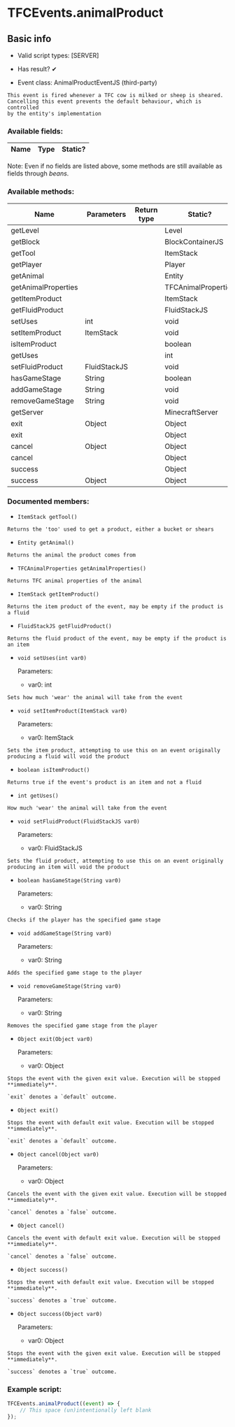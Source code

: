 # TFCEvents.animalProduct

## Basic info

- Valid script types: [SERVER]

- Has result? ✔

- Event class: AnimalProductEventJS (third-party)

```
This event is fired whenever a TFC cow is milked or sheep is sheared.
Cancelling this event prevents the default behaviour, which is controlled
by the entity's implementation
```

### Available fields:

| Name | Type | Static? |
| ---- | ---- | ------- |

Note: Even if no fields are listed above, some methods are still available as fields through *beans*.

### Available methods:

| Name | Parameters | Return type | Static? |
| ---- | ---------- | ----------- | ------- |
| getLevel |  |  | Level | ✘ |
| getBlock |  |  | BlockContainerJS | ✘ |
| getTool |  |  | ItemStack | ✘ |
| getPlayer |  |  | Player | ✘ |
| getAnimal |  |  | Entity | ✘ |
| getAnimalProperties |  |  | TFCAnimalProperties | ✘ |
| getItemProduct |  |  | ItemStack | ✘ |
| getFluidProduct |  |  | FluidStackJS | ✘ |
| setUses | int |  | void | ✘ |
| setItemProduct | ItemStack |  | void | ✘ |
| isItemProduct |  |  | boolean | ✘ |
| getUses |  |  | int | ✘ |
| setFluidProduct | FluidStackJS |  | void | ✘ |
| hasGameStage | String |  | boolean | ✘ |
| addGameStage | String |  | void | ✘ |
| removeGameStage | String |  | void | ✘ |
| getServer |  |  | MinecraftServer | ✘ |
| exit | Object |  | Object | ✘ |
| exit |  |  | Object | ✘ |
| cancel | Object |  | Object | ✘ |
| cancel |  |  | Object | ✘ |
| success |  |  | Object | ✘ |
| success | Object |  | Object | ✘ |


### Documented members:

- `ItemStack getTool()`
```
Returns the 'too' used to get a product, either a bucket or shears
```

- `Entity getAnimal()`
```
Returns the animal the product comes from
```

- `TFCAnimalProperties getAnimalProperties()`
```
Returns TFC animal properties of the animal
```

- `ItemStack getItemProduct()`
```
Returns the item product of the event, may be empty if the product is a fluid
```

- `FluidStackJS getFluidProduct()`
```
Returns the fluid product of the event, may be empty if the product is an item
```

- `void setUses(int var0)`

  Parameters:
  - var0: int

```
Sets how much 'wear' the animal will take from the event
```

- `void setItemProduct(ItemStack var0)`

  Parameters:
  - var0: ItemStack

```
Sets the item product, attempting to use this on an event originally producing a fluid will void the product
```

- `boolean isItemProduct()`
```
Returns true if the event's product is an item and not a fluid
```

- `int getUses()`
```
How much 'wear' the animal will take from the event
```

- `void setFluidProduct(FluidStackJS var0)`

  Parameters:
  - var0: FluidStackJS

```
Sets the fluid product, attempting to use this on an event originally producing an item will void the product
```

- `boolean hasGameStage(String var0)`

  Parameters:
  - var0: String

```
Checks if the player has the specified game stage
```

- `void addGameStage(String var0)`

  Parameters:
  - var0: String

```
Adds the specified game stage to the player
```

- `void removeGameStage(String var0)`

  Parameters:
  - var0: String

```
Removes the specified game stage from the player
```

- `Object exit(Object var0)`

  Parameters:
  - var0: Object

```
Stops the event with the given exit value. Execution will be stopped **immediately**.

`exit` denotes a `default` outcome.
```

- `Object exit()`
```
Stops the event with default exit value. Execution will be stopped **immediately**.

`exit` denotes a `default` outcome.
```

- `Object cancel(Object var0)`

  Parameters:
  - var0: Object

```
Cancels the event with the given exit value. Execution will be stopped **immediately**.

`cancel` denotes a `false` outcome.
```

- `Object cancel()`
```
Cancels the event with default exit value. Execution will be stopped **immediately**.

`cancel` denotes a `false` outcome.
```

- `Object success()`
```
Stops the event with default exit value. Execution will be stopped **immediately**.

`success` denotes a `true` outcome.
```

- `Object success(Object var0)`

  Parameters:
  - var0: Object

```
Stops the event with the given exit value. Execution will be stopped **immediately**.

`success` denotes a `true` outcome.
```



### Example script:

```js
TFCEvents.animalProduct((event) => {
	// This space (un)intentionally left blank
});
```

